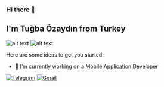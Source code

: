 ### Hi there 👋
## I'm Tuğba Özaydın from Turkey

![alt text](https://github-readme-stats.vercel.app/api/top-langs/?username=tugbaozaydin&exclude_repo=cem_clipnet&layout=compact&theme=radical)
![alt text](https://github-readme-stats.vercel.app/api?username=tugbaozaydin&show_icons=true&theme=radical)

Here are some ideas to get you started:

- 🔭 I’m currently working on a Mobile Application Developer

[![Telegram](https://img.shields.io/badge/Telegram-26A5E4?style=for-the-badge&logo=telegram&logoColor=white)](https://www.t.me/tugbaozaydin)
[![Gmail](https://img.shields.io/badge/Gmail-EA4335?style=for-the-badge&logo=gmail&logoColor=white)](mailto:tugbaozaydin20@gmail.com.com?subject=github_message)

